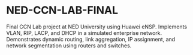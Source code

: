 # NED-CCN-LAB-FINAL
Final CCN Lab project at NED University using Huawei eNSP. Implements VLAN, RIP, LACP, and DHCP in a simulated enterprise network. Demonstrates dynamic routing, link aggregation, IP assignment, and network segmentation using routers and switches.

